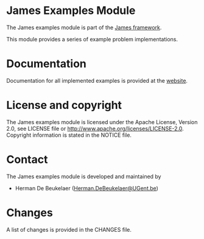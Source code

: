 James Examples Module
=====================

The James examples module is part of the [James framework][james-github].

This module provides a series of example problem implementations.
  
Documentation
=============

Documentation for all implemented examples is provided at the [website][examples-website].

License and copyright
=====================

The James examples module is licensed under the Apache License, Version 2.0, see LICENSE file or http://www.apache.org/licenses/LICENSE-2.0.
Copyright information is stated in the NOTICE file.

Contact
=======

The James examples module is developed and maintained by

 - Herman De Beukelaer (Herman.DeBeukelaer@UGent.be)
 
Changes
=======

A list of changes is provided in the CHANGES file.


[james-github]:      https://github.com/hdbeukel/james
[examples-website]:  http://www.jamesframework.org/examples
